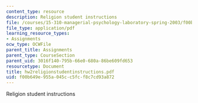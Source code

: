 ```yaml
---
content_type: resource
description: Religion student instructions
file: /courses/15-310-managerial-psychology-laboratory-spring-2003/f00b649e955a045cc5fcf8c7cd93a872_hw2religionstudentinstructions.pdf
file_type: application/pdf
learning_resource_types:
- Assignments
ocw_type: OCWFile
parent_title: Assignments
parent_type: CourseSection
parent_uid: 3016f140-795b-66e0-680a-86be609fd653
resourcetype: Document
title: hw2religionstudentinstructions.pdf
uid: f00b649e-955a-045c-c5fc-f8c7cd93a872
---
```

Religion student instructions

